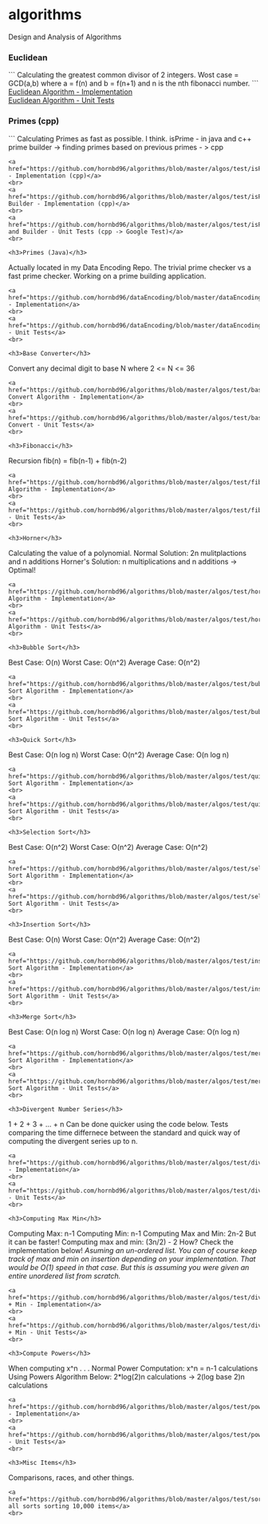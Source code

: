 # algorithms
Design and Analysis of Algorithms

<h3>Euclidean</h3>
```
Calculating the greatest common divisor of 2 integers.
Wost case = GCD(a,b) where a = f(n) and b = f(n+1) and n is the nth fibonacci number.
```
<a href="https://github.com/hornbd96/algorithms/blob/master/algos/test/euclid.h">Euclidean Algorithm - Implementation</a>
<br>
<a href="https://github.com/hornbd96/algorithms/blob/master/algos/test/euclidTest.cpp">Euclidean Algorithm - Unit Tests</a>
<br>

<h3>Primes (cpp)</h3>
```
Calculating Primes as fast as possible. I think.
isPrime - in java and c++
prime builder -> finding primes based on previous primes - > cpp

```
<a href="https://github.com/hornbd96/algorithms/blob/master/algos/test/isPrime.h">Primes - Implementation (cpp)</a>
<br>
<a href="https://github.com/hornbd96/algorithms/blob/master/algos/test/isPrimeBuilder.h">Prime Builder - Implementation (cpp)</a>
<br>
<a href="https://github.com/hornbd96/algorithms/blob/master/algos/test/isPrimeTest.cpp">Prime and Builder - Unit Tests (cpp -> Google Test)</a>
<br>

<h3>Primes (Java)</h3>
```
Actually located in my Data Encoding Repo.
The trivial prime checker vs a fast prime checker.
Working on a prime building application.
```
<a href="https://github.com/hornbd96/dataEncoding/blob/master/dataEncoding/src/kit/prime.java">isPrime - Implementation</a>
<br>
<a href="https://github.com/hornbd96/dataEncoding/blob/master/dataEncoding/test/kit/primeTest.java">isPrime - Unit Tests</a>
<br>

<h3>Base Converter</h3>
```
Convert any decimal digit to base N where 2 <= N <= 36
```
<a href="https://github.com/hornbd96/algorithms/blob/master/algos/test/baseConvert.h">Base Convert Algorithm - Implementation</a>
<br>
<a href="https://github.com/hornbd96/algorithms/blob/master/algos/test/baseConvertTest.cpp">Base Convert - Unit Tests</a>
<br>

<h3>Fibonacci</h3>
```
Recursion
fib(n) = fib(n-1) + fib(n-2)
```
<a href="https://github.com/hornbd96/algorithms/blob/master/algos/test/fib.h">Fib Algorithm - Implementation</a>
<br>
<a href="https://github.com/hornbd96/algorithms/blob/master/algos/test/fibTest.cpp">Fib - Unit Tests</a>
<br>

<h3>Horner</h3>
```
Calculating the value of a polynomial. 
Normal Solution: 2n mulitplactions and n additions
Horner's Solution: n multiplications and n additions -> Optimal!
```
<a href="https://github.com/hornbd96/algorithms/blob/master/algos/test/horner.h">Horner's Algorithm - Implementation</a>
<br>
<a href="https://github.com/hornbd96/algorithms/blob/master/algos/test/hornerTest.cpp">Horner's Algorithm - Unit Tests</a>
<br>

<h3>Bubble Sort</h3>
```
Best Case: O(n)
Worst Case: O(n^2)
Average Case: O(n^2)
```
<a href="https://github.com/hornbd96/algorithms/blob/master/algos/test/bubbleSort.h">Bubble Sort Algorithm - Implementation</a>
<br>
<a href="https://github.com/hornbd96/algorithms/blob/master/algos/test/bubbleSortTest.cpp">Bubble Sort Algorithm - Unit Tests</a>
<br>

<h3>Quick Sort</h3>
```
Best Case: O(n log n)
Worst Case: O(n^2)
Average Case: O(n log n)
```
<a href="https://github.com/hornbd96/algorithms/blob/master/algos/test/quickSort.h">Quick Sort Algorithm - Implementation</a>
<br>
<a href="https://github.com/hornbd96/algorithms/blob/master/algos/test/quickSortTest.cpp">Quick Sort Algorithm - Unit Tests</a>
<br>

<h3>Selection Sort</h3>
```
Best Case: O(n^2)
Worst Case: O(n^2)
Average Case: O(n^2)
```
<a href="https://github.com/hornbd96/algorithms/blob/master/algos/test/selectionSort.h">Selection Sort Algorithm - Implementation</a>
<br>
<a href="https://github.com/hornbd96/algorithms/blob/master/algos/test/selectionSortTest.cpp">Selection Sort Algorithm - Unit Tests</a>
<br>

<h3>Insertion Sort</h3>
```
Best Case: O(n)
Worst Case: O(n^2)
Average Case: O(n^2)
```
<a href="https://github.com/hornbd96/algorithms/blob/master/algos/test/insertionSort.h">Insertion Sort Algorithm - Implementation</a>
<br>
<a href="https://github.com/hornbd96/algorithms/blob/master/algos/test/insertionSortTest.cpp">Insertion Sort Algorithm - Unit Tests</a>
<br>

<h3>Merge Sort</h3>
```
Best Case: O(n log n)
Worst Case: O(n log n)
Average Case: O(n log n)
```
<a href="https://github.com/hornbd96/algorithms/blob/master/algos/test/mergeSort.h">Merge Sort Algorithm - Implementation</a>
<br>
<a href="https://github.com/hornbd96/algorithms/blob/master/algos/test/mergeSortTest.cpp">Merge Sort Algorithm - Unit Tests</a>
<br>

<h3>Divergent Number Series</h3>
```
1 + 2 + 3 + ... + n
Can be done quicker using the code below.
Tests comparing the time differnece between the standard and quick way of computing the divergent series up to n.
```
<a href="https://github.com/hornbd96/algorithms/blob/master/algos/test/divergent.h">Divergent - Implementation</a>
<br>
<a href="https://github.com/hornbd96/algorithms/blob/master/algos/test/divergentTest.cpp">Divergent - Unit Tests</a>
<br>

<h3>Computing Max Min</h3>
```
Computing Max: n-1
Computing Min: n-1
Computing Max and Min: 2n-2
But it can be faster!
Computing max and min: (3n/2) - 2
How?
Check the implementation below!
*Asuming an un-ordered list. You can of course keep track of max and min on insertion depending on your implementation. That would be O(1) speed in that case. But this is assuming you were given an entire unordered list from scratch.*
```
<a href="https://github.com/hornbd96/algorithms/blob/master/algos/test/divergent.h">Max + Min - Implementation</a>
<br>
<a href="https://github.com/hornbd96/algorithms/blob/master/algos/test/divergentTest.cpp">Max + Min - Unit Tests</a>
<br>

<h3>Compute Powers</h3>
```
When computing x^n . . .
Normal Power Computation: x^n = n-1 calculations 
Using Powers Algorithm Below: 2*log(2)n calculations -> 2(log base 2)n calculations
```
<a href="https://github.com/hornbd96/algorithms/blob/master/algos/test/powers.h">Powers - Implementation</a>
<br>
<a href="https://github.com/hornbd96/algorithms/blob/master/algos/test/powersTest.cpp">Powers - Unit Tests</a>
<br>

<h3>Misc Items</h3>
```
Comparisons, races, and other things.
```
<a href="https://github.com/hornbd96/algorithms/blob/master/algos/test/sortTest.cpp">Compare all sorts sorting 10,000 items</a>
<br>

